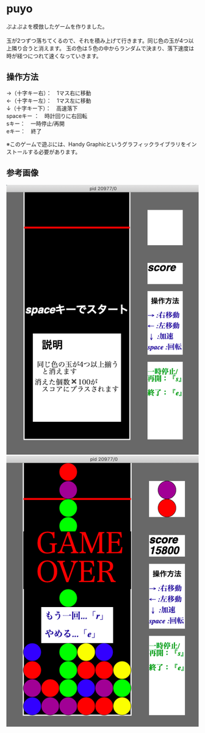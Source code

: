 # puyo
ぷよぷよを模倣したゲームを作りました。<br>
<br>
玉が2つずつ落ちてくるので、それを積み上げて行きます。同じ色の玉が4つ以上隣り合うと消えます。
玉の色は５色の中からランダムで決まり、落下速度は時が経つにつれて速くなっていきます。
<br>
## 操作方法
→（十字キー右）：　1マス右に移動<br>
←（十字キー左）：　1マス左に移動<br>
↓（十字キー下）：　高速落下<br>
spaceキー ：　時計回りに右回転<br>
sキー：　一時停止/再開<br>
eキー：　終了

※このゲームで遊ぶには、Handy Graphicというグラフィックライブラリをインストールする必要があります。<br>
## 参考画像
![スタート画面](image_start.png)
![ゲームオーバー時の画面](image_gameover.png)
